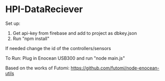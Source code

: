# HPI-DataReciever

Set up:
1. Get api-key from firebase and add to project as dbkey.json
2. Run "npm install"

If needed change the id of the controllers/sensors

To Run:
Plug in Enocean USB300 and run "node main.js"

Based on the works of Futomi: https://github.com/futomi/node-enocean-utils
